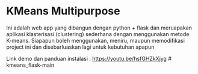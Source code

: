# KMeans Multipurpose
Ini adalah web app yang dibangun dengan python + flask dan meruapakan aplikasi klasterisasi (clustering) sederhana dengan menggunakan metode K-means.
Siapapun boleh menggunakan, meniru, maupun memodifikasi project ini dan disebarluaskan lagi untuk kebutuhan apapun

Link demo dan panduan instalasi : https://youtu.be/hsfGHZkXjyg
#   k m e a n s _ f l a s k - m a i n  
 